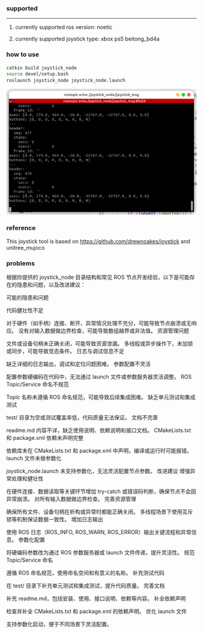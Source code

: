### supported

---

1. currently supported ros version:
noetic

2. currently supported joystick type:
xbox ps5 beitong_bd4a

### how to use

```bash
catkin build joystick_node
source devel/setup.bash
roslaunch joystick_node joystick_node.launch
```

![alt text](assets/image-1.png)

### reference

This joystick tool is based on https://github.com/drewnoakes/joystick and unitree_mujoco

### problems
根据你提供的 joystick_node 目录结构和常见 ROS 节点开发经验，以下是可能存在的隐患和问题，以及改进建议：

可能的隐患和问题

代码健壮性不足

对于硬件（如手柄）连接、断开、异常情况处理不充分，可能导致节点崩溃或无响应。
没有对输入数据做边界检查，可能导致数组越界或非法值。
资源管理问题

文件或设备句柄未正确关闭，可能导致资源泄漏。
多线程或异步操作下，未加锁或同步，可能导致竞态条件。
日志与调试信息不足

缺乏详细的日志输出，调试和定位问题困难。
参数配置不灵活

配置参数硬编码在代码中，无法通过 launch 文件或参数服务器灵活调整。
ROS Topic/Service 命名不规范

Topic 名称未遵循 ROS 命名规范，可能导致后续集成困难。
缺乏单元测试和集成测试

test/ 目录为空或测试覆盖率低，代码质量无法保证。
文档不完善

readme.md 内容不详，缺乏使用说明、依赖说明和接口文档。
CMakeLists.txt 和 package.xml 依赖未声明完整

依赖库未在 CMakeLists.txt 和 package.xml 中声明，编译或运行时可能报错。
launch 文件未做参数化

joystick_node.launch 未支持参数化，无法灵活配置节点参数。
改进建议
增强异常处理和健壮性

在硬件连接、数据读取等关键环节增加 try-catch 或错误码判断，确保节点不会因异常崩溃。
对所有输入数据做边界检查。
完善资源管理

确保所有文件、设备句柄在析构或异常时都能正确关闭。
多线程场景下使用互斥锁等机制保证数据一致性。
增加日志输出

使用 ROS 日志（ROS_INFO, ROS_WARN, ROS_ERROR）输出关键流程和异常信息。
参数化配置

将硬编码参数改为通过 ROS 参数服务器或 launch 文件传递，提升灵活性。
规范 Topic/Service 命名

遵循 ROS 命名规范，使用命名空间和有意义的名称。
补充测试代码

在 test/ 目录下补充单元测试和集成测试，提升代码质量。
完善文档

补充 readme.md，包括安装、使用、接口说明、依赖等内容。
补全依赖声明

检查并补全 CMakeLists.txt 和 package.xml 的依赖声明。
优化 launch 文件

支持参数化启动，便于不同场景下灵活配置。
